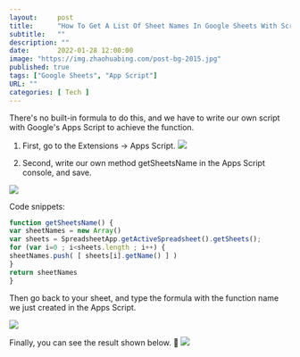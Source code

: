 ```yaml
---
layout:     post 
title:      "How To Get A List Of Sheet Names In Google Sheets With Script?"
subtitle:   ""
description: ""
date:       2022-01-28 12:00:00
image: "https://img.zhaohuabing.com/post-bg-2015.jpg"
published: true
tags: ["Google Sheets", "App Script"]
URL: ""
categories: [ Tech ]
---
```


There's no built-in formula to do this, and we have to write our own script with Google's Apps Script to achieve the function.

1. First, go to the Extensions → Apps Script.
![](/img/tech/2022-05-26/1.png)

2. Second, write our own method getSheetsName in the Apps Script console, and save.


![](/img/tech/2022-05-26/2.png)

Code snippets:
``` js
function getSheetsName() {
var sheetNames = new Array()
var sheets = SpreadsheetApp.getActiveSpreadsheet().getSheets();
for (var i=0 ; i<sheets.length ; i++) {
sheetNames.push( [ sheets[i].getName() ] )
}
return sheetNames
}
```
Then go back to your sheet, and type the formula with the function name we just created in the Apps Script.

![](/img/tech/2022-05-26/3.png)

Finally, you can see the result shown below. 🎉
![](/img/tech/2022-05-26/4.png)